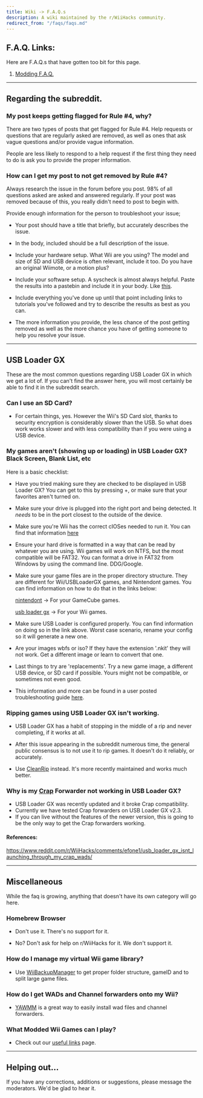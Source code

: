 ```yaml
---
title: Wiki -> F.A.Q.s
description: A wiki maintained by the r/WiiHacks community.
redirect_from: "/faqs/faqs.md"
---
```


## F.A.Q. Links:

  Here are F.A.Q.s that have gotten too bit for this page.

  1. [Modding F.A.Q.](./modding.md)

----

## Regarding the subreddit.

### My post keeps getting flagged for Rule #4, why?

  There are two types of posts that get flagged for Rule #4. Help requests or questions that are regularly asked are removed, as well as ones that ask vague questions and/or provide vague information.

  People are less likely to respond to a help request if the first thing they need to do is ask you to provide the proper information.

### How can I get my post to not get removed by Rule #4?

  Always research the issue in the forum before you post. 98% of all questions asked are asked and answered regularly. If your post was removed because of this, you really didn't need to post to begin with.

  Provide enough information for the person to troubleshoot your issue;

  * Your post should have a title that briefly, but accurately describes the issue.
  
  * In the body, included should be a full description of the issue.
  
  * Include your hardware setup. What Wii are you using? The model and size of SD and USB device is often relevant, include it too. Do you have an original Wiimote, or a motion plus?
  
  * Include your software setup. A syscheck is almost always helpful. Paste the results into a pastebin and include it in your body. Like [this](https://pastebin.com/agpxtvXz).
  
  * Include everything you've done up until that point including links to tutorials you've followed and try to describe the results as best as you can.
  
  * The more information you provide, the less chance of the post getting removed as well as the more chance you have of getting someone to help you resolve your issue.

----

## USB Loader GX

  These are the most common questions regarding USB Loader GX in which we get a lot of. If you can't find the answer here, you will most certainly be able to find it in the subreddit search.

### Can I use an SD Card?

  * For certain things, yes. However the Wii's SD Card slot, thanks to security encryption is considerably slower than the USB. So what does work works slower and with less compatibility than if you were using a USB device.

### My games aren't (showing up or loading) in USB Loader GX? Black Screen, Blank List, etc

  Here is a basic checklist:

  * Have you tried making sure they are checked to be displayed in USB Loader GX? You can get to this by pressing +, or make sure that your favorites aren't turned on.

  * Make sure your drive is plugged into the right port and being detected. It *needs* to be in the port closest to the outside of the device.
  
  * Make sure you're Wii has the correct cIOSes needed to run it. You can find that information [here](https://wii.guide/cios)
  
  * Ensure your hard drive is formatted in a way that can be read by whatever you are using. Wii games will work on NTFS, but the most compatible will be FAT32. You can format a drive in FAT32 from Windows by using the command line. DDG/Google.
  
  * Make sure your game files are in the proper directory structure. They are different for Wii/USBLoaderGX games, and Nintendont games. You can find information on how to do that in the links below:

    [nintendont](https://github.com/FIX94/Nintendont) -> For your GameCube games.

    [usb loader gx](https://sourceforge.net/p/usbloadergx/wiki/Installation/) -> For your Wii games.

  * Make sure USB Loader is configured properly. You can find information on doing so in the link above. Worst case scenario, rename your config so it will generate a new one.

  * Are your images wbfs or iso? If they have the extension '.nkit' they will not work. Get a different image or learn to convert that one.
  
  * Last things to try are 'replacements'. Try a new game image, a different USB device, or SD card if possible. Yours might not be compatible, or sometimes not even good.
  
  * This information and more can be found in a user posted troubleshooting guide [here](https://www.reddit.com/r/WiiHacks/comments/dnfb81/usb_loader_gx_troubleshooting_guide/).

### Ripping games using USB Loader GX isn't working.

  * USB Loader GX has a habit of stopping in the middle of a rip and never completing, if it works at all.

  * After this issue appearing in the subreddit numerous time, the general public consensus is to not use it to rip games. It doesn't do it reliably, or accurately.
  
  * Use [CleanRip](https://github.com/emukidid/cleanrip) instead. It's more recently maintained and works much better.

### Why is my [Crap](https://sites.google.com/site/completesg/backup-launchers/usb/crap) Forwarder not working in USB Loader GX?

  * USB Loader GX was recently updated and it broke Crap compatibility. 
  * Currently we have tested Crap forwarders on USB Loader GX v2.3.
  * If you can live without the features of the newer version, this is going to be the only way to get the Crap forwarders working.

#### References:

  https://www.reddit.com/r/WiiHacks/comments/efone1/usb_loader_gx_isnt_launching_through_my_crap_wads/

----

## Miscellaneous

  While the faq is growing, anything that doesn't have its own category will go here.
  
### Homebrew Browser

  * Don't use it. There's no support for it.
  
  * No? Don't ask for help on r/WiiHacks for it. We don't support it.

### How do I manage my virtual Wii game library?

  * Use [WiiBackupManager](http://www.wiibackupmanager.co.uk/WiiBackupManager_Build78.html) to get proper folder structure, gameID and to split large game files.

### How do I get WADs and Channel forwarders onto my Wii?

  * [YAWMM](https://github.com/FIX94/Some-YAWMM-Mod) is a great way to easily install wad files and channel forwarders.

### What Modded Wii Games can I play?

  * Check out our [useful links](https://www.wiihacks.org/links) page.

----

## Helping out...

If you have any corrections, additions or suggestions, please message the moderators. We'd be glad to hear it.
